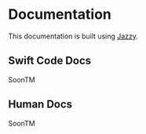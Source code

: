 Documentation
=============

This documentation is built using [Jazzy](https://github.com/realm/jazzy/).

Swift Code Docs
---------------
SoonTM

Human Docs
----------
SoonTM
